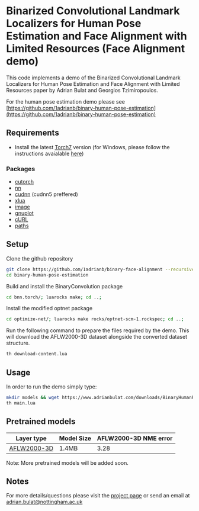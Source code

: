 # Binarized Convolutional Landmark Localizers for Human Pose Estimation and Face Alignment with Limited Resources (Face Alignment demo)

This code implements a demo of the Binarized Convolutional Landmark Localizers for Human Pose Estimation and Face Alignment with Limited Resources paper by Adrian Bulat and Georgios Tzimiropoulos. 

For the human pose estimation demo please see [https://github.com/1adrianb/binary-human-pose-estimation](https://github.com/1adrianb/binary-human-pose-estimation)


## Requirements
- Install the latest [Torch7](http://torch.ch/docs/getting-started.html) version (for Windows, please follow the instructions avaialable [here](https://github.com/torch/distro/blob/master/win-files/README.md))

### Packages
- [cutorch](https://github.com/torch/cutorch)
- [nn](https://github.com/torch/nn)
- [cudnn](https://github.com/soumith/cudnn.torch) (cudnn5 preffered)
- [xlua](https://github.com/torch/xlua)
- [image](https://github.com/torch/image)
- [gnuplot](https://github.com/torch/gnuplot)
- [cURL](https://github.com/Lua-cURL/Lua-cURLv3)
- [paths](https://github.com/torch/paths)

## Setup
Clone the github repository
```bash
git clone https://github.com/1adrianb/binary-face-alignment --recursive
cd binary-human-pose-estimation
```

Build and install the BinaryConvolution package
```bash
cd bnn.torch/; luarocks make; cd ..;
```

Install the modified optnet package
```bash
cd optimize-net/; luarocks make rocks/optnet-scm-1.rockspec; cd ..;
```

Run the following command to prepare the files required by the demo. This will download the AFLW2000-3D dataset alongside the converted dataset structure.
```bash
th download-content.lua
```

## Usage

In order to run the demo simply type:
```bash
mkdir models && wget https://www.adrianbulat.com/downloads/BinaryHumanPose/facealignment_binary_aflw.t7 -O models/facealignment_binary_aflw.t7
th main.lua
```

## Pretrained models

| Layer type | Model Size | AFLW2000-3D NME error |
| ------------- | ----------- | ----------- |
| [AFLW2000-3D](https://www.adrianbulat.com/downloads/BinaryHumanPose/facealignment_binary_aflw.t7)        | 1.4MB |3.28        |

Note: More pretrained models will be added soon. 

## Notes

For more details/questions please visit the [project page](https://www.adrianbulat.com/binary-cnn-landmarks) or send an email at adrian.bulat@nottingham.ac.uk



